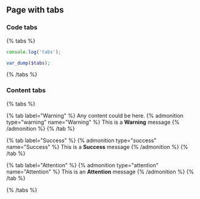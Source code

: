 ## Page with tabs

### Code tabs

{% tabs %}
```javascript
console.log('tabs');
```

```php
var_dump($tabs);
```
{% /tabs %}


### Content tabs

{% tabs %}

{% tab label="Warning" %}
  Any content could be here.
  {% admonition type="warning" name="Warning" %}
  This is a **Warning** message
  {% /admonition %}
{% /tab %}

{% tab label="Success" %}
  {% admonition type="success" name="Success" %}
  This is a **Success** message
  {% /admonition %}
{% /tab %}

{% tab label="Attention" %}
  {% admonition type="attention" name="Attention" %}
  This is an **Attention** message
  {% /admonition %}
{% /tab %}

{% /tabs %}